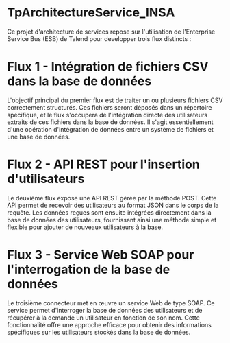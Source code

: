 # TpArchitectureService_INSA

Ce projet d'architecture de services repose sur l'utilisation de l'Enterprise Service Bus (ESB) de Talend pour developper trois flux distincts :

# Flux 1 - Intégration de fichiers CSV dans la base de données
L'objectif principal du premier flux est de traiter un ou plusieurs fichiers CSV correctement structurés. Ces fichiers seront déposés dans un répertoire spécifique, et le flux s'occupera de l'intégration directe des utilisateurs extraits de ces fichiers dans la base de données. Il s'agit essentiellement d'une opération d'intégration de données entre un système de fichiers et une base de données.

# Flux 2 - API REST pour l'insertion d'utilisateurs
Le deuxième flux expose une API REST gérée par la méthode POST. Cette API permet de recevoir des utilisateurs au format JSON dans le corps de la requête. Les données reçues sont ensuite intégrées directement dans la base de données des utilisateurs, fournissant ainsi une méthode simple et flexible pour ajouter de nouveaux utilisateurs à la base.

# Flux 3 - Service Web SOAP pour l'interrogation de la base de données
Le troisième connecteur met en œuvre un service Web de type SOAP. Ce service permet d'interroger la base de données des utilisateurs et de récupérer à la demande un utilisateur en fonction de son nom. Cette fonctionnalité offre une approche efficace pour obtenir des informations spécifiques sur les utilisateurs stockés dans la base de données.
